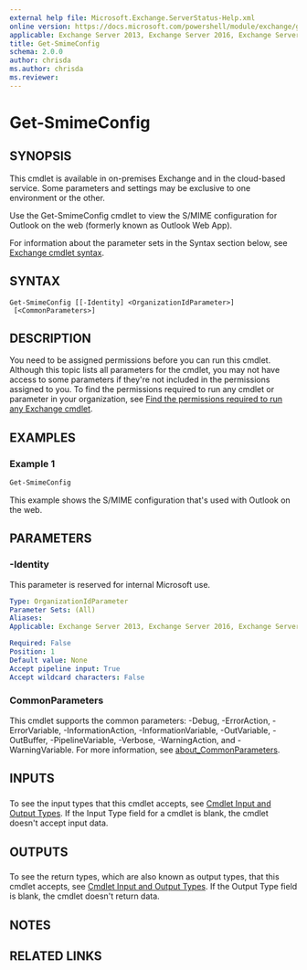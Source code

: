 ```yaml
---
external help file: Microsoft.Exchange.ServerStatus-Help.xml
online version: https://docs.microsoft.com/powershell/module/exchange/get-smimeconfig
applicable: Exchange Server 2013, Exchange Server 2016, Exchange Server 2019, Exchange Online, Exchange Online Protection
title: Get-SmimeConfig
schema: 2.0.0
author: chrisda
ms.author: chrisda
ms.reviewer:
---
```


# Get-SmimeConfig

## SYNOPSIS
This cmdlet is available in on-premises Exchange and in the cloud-based service. Some parameters and settings may be exclusive to one environment or the other.

Use the Get-SmimeConfig cmdlet to view the S/MIME configuration for Outlook on the web (formerly known as Outlook Web App).

For information about the parameter sets in the Syntax section below, see [Exchange cmdlet syntax](https://docs.microsoft.com/powershell/exchange/exchange-cmdlet-syntax).

## SYNTAX

```
Get-SmimeConfig [[-Identity] <OrganizationIdParameter>]
 [<CommonParameters>]
```

## DESCRIPTION
You need to be assigned permissions before you can run this cmdlet. Although this topic lists all parameters for the cmdlet, you may not have access to some parameters if they're not included in the permissions assigned to you. To find the permissions required to run any cmdlet or parameter in your organization, see [Find the permissions required to run any Exchange cmdlet](https://docs.microsoft.com/powershell/exchange/find-exchange-cmdlet-permissions).

## EXAMPLES

### Example 1
```powershell
Get-SmimeConfig
```

This example shows the S/MIME configuration that's used with Outlook on the web.

## PARAMETERS

### -Identity
This parameter is reserved for internal Microsoft use.

```yaml
Type: OrganizationIdParameter
Parameter Sets: (All)
Aliases:
Applicable: Exchange Server 2013, Exchange Server 2016, Exchange Server 2019, Exchange Online, Exchange Online Protection

Required: False
Position: 1
Default value: None
Accept pipeline input: True
Accept wildcard characters: False
```

### CommonParameters
This cmdlet supports the common parameters: -Debug, -ErrorAction, -ErrorVariable, -InformationAction, -InformationVariable, -OutVariable, -OutBuffer, -PipelineVariable, -Verbose, -WarningAction, and -WarningVariable. For more information, see [about_CommonParameters](https://go.microsoft.com/fwlink/p/?LinkID=113216).

## INPUTS

###  
To see the input types that this cmdlet accepts, see [Cmdlet Input and Output Types](https://go.microsoft.com/fwlink/p/?linkId=616387). If the Input Type field for a cmdlet is blank, the cmdlet doesn't accept input data.

## OUTPUTS

###  
To see the return types, which are also known as output types, that this cmdlet accepts, see [Cmdlet Input and Output Types](https://go.microsoft.com/fwlink/p/?linkId=616387). If the Output Type field is blank, the cmdlet doesn't return data.

## NOTES

## RELATED LINKS
